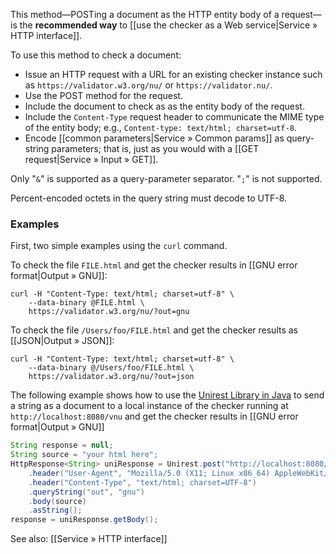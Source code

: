 This method—POSTing a document as the HTTP entity body of a request—is the
**recommended way** to [[use the checker as a Web service|Service » HTTP interface]].

To use this method to check a document:
* Issue an HTTP request with a URL for an existing checker
  instance such as  `https://validator.w3.org/nu/` or `https://validator.nu/`.
* Use the POST method for the request.
* Include the document to check as as the entity body of the request.
* Include the `Content-Type` request header to communicate the MIME
  type of the entity body; e.g., `Content-type: text/html; charset=utf-8`.
* Encode [[common parameters|Service » Common params]] as query-string
  parameters; that is, just as you would with a [[GET request|Service » Input » GET]].

Only "`&`" is supported as a query-parameter separator. "`;`" is not
supported.

Percent-encoded octets in the query string must decode to UTF-8.

### Examples

First, two simple examples using the `curl` command.

To check the file `FILE.html` and get the checker results in
[[GNU error format|Output » GNU]]:
```
curl -H "Content-Type: text/html; charset=utf-8" \
    --data-binary @FILE.html \
    https://validator.w3.org/nu/?out=gnu
```
To check the file `/Users/foo/FILE.html` and get the checker results as
[[JSON|Output » JSON]]:
```
curl -H "Content-Type: text/html; charset=utf-8" \
    --data-binary @/Users/foo/FILE.html \
    https://validator.w3.org/nu/?out=json
```

The following example shows how to use the
[Unirest Library in Java](https://github.com/Mashape/unirest-java)
to send a string as a document to a local instance
of the checker running at `http://localhost:8080/vnu` and get the
checker results in [[GNU error format|Output » GNU]]

```java
String response = null;
String source = "your html here";
HttpResponse<String> uniResponse = Unirest.post("http://localhost:8080/vnu")
    .header("User-Agent", "Mozilla/5.0 (X11; Linux x86_64) AppleWebKit/537.36 (KHTML, like Gecko) Chrome/41.0.2272.101 Safari/537.36")
    .header("Content-Type", "text/html; charset=UTF-8")
    .queryString("out", "gnu")
    .body(source)
    .asString();
response = uniResponse.getBody();
```

See also: [[Service » HTTP interface]]